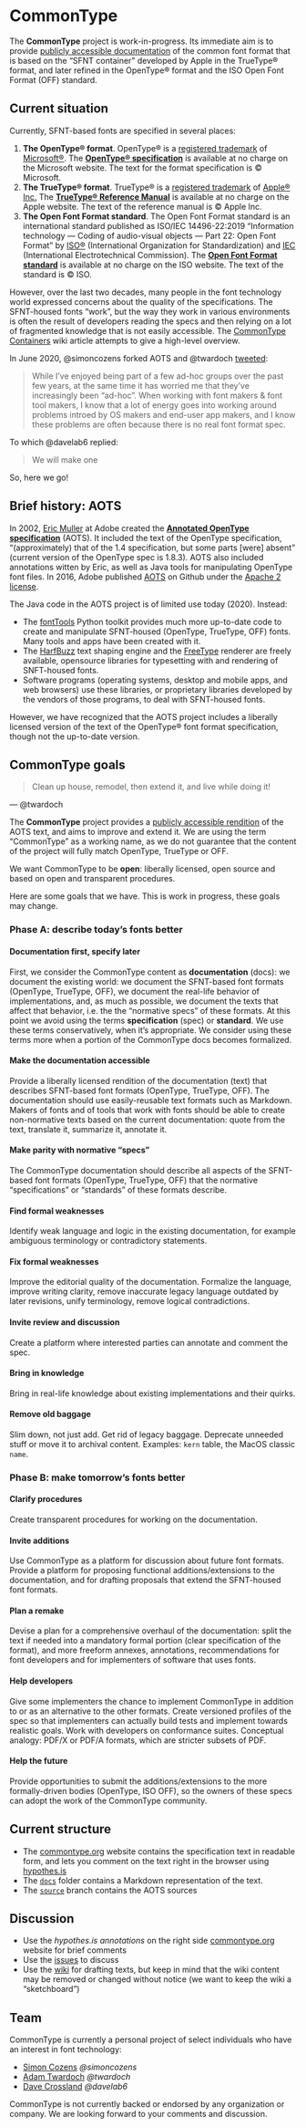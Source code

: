 # CommonType

The **CommonType** project is work-in-progress. Its immediate aim is to provide [publicly accessible documentation](http://commontype.org/) of the common font format that is based on the “SFNT container” developed by Apple in the TrueType® format, and later refined in the OpenType® format and the ISO Open Font Format (OFF) standard.

## Current situation

Currently, SFNT-based fonts are specified in several places:

1. **The OpenType® format**. OpenType® is a [registered trademark](https://www.microsoft.com/en-us/legal/intellectualproperty/trademarks/en-us.aspx) of [Microsoft®](https://www.microsoft.com/). The **[OpenType® specification](https://docs.microsoft.com/en-us/typography/opentype/spec/)** is available at no charge on the Microsoft website. The text for the format specification is © Microsoft.
2. **The TrueType® format**. TrueType® is a [registered trademark](https://www.apple.com/legal/intellectual-property/trademark/appletmlist.html) of [Apple® Inc.](https://www.apple.com/) The **[TrueType® Reference Manual](https://developer.apple.com/fonts/TrueType-Reference-Manual/)** is available at no charge on the Apple website. The text of the reference manual is © Apple Inc.
3. **The Open Font Format standard**. The Open Font Format standard is an international standard published as ISO/IEC 14496-22:2019 “Information technology — Coding of audio-visual objects — Part 22: Open Font Format” by [ISO®](https://www.iso.org/) (International Organization for Standardization) and [IEC](https://www.iec.ch/) (International Electrotechnical Commission). The **[Open Font Format standard](https://standards.iso.org/ittf/PubliclyAvailableStandards/c074461_ISO_IEC_14496-22_2019.zip)** is available at no charge on the ISO website. The text of the standard is © ISO.

However, over the last two decades, many people in the font technology world expressed concerns about the quality of the specifications. The SFNT-housed fonts “work”, but the way they work in various environments is often the result of developers reading the specs and then relying on a lot of fragmented knowledge that is not easily accessible. The [CommonType Containers](https://github.com/commontype-standard/commontype/wiki/CommonType-Containers) wiki article attempts to give a high-level overview. 

In June 2020, @simoncozens forked AOTS and @twardoch [tweeted](https://twitter.com/adamtwar/status/1274803202450436096): 

> While I’ve enjoyed being part of a few ad-hoc groups over the past few years, at the same time it has worried me that they’ve increasingly been “ad-hoc”. When working with font makers & font tool makers, I know that a lot of energy goes into working around problems introed by OS makers and end-user app makers, and I know these problems are often because there is no real font format spec.

To which @davelab6 replied:

> We will make one

So, here we go!

## Brief history: AOTS

In 2002, [Eric Muller](https://github.com/eric-muller) at Adobe created the **[Annotated OpenType specification](https://github.com/adobe-type-tools/aots)** (AOTS). It included the text of the OpenType specification, “(approximately) that of the 1.4 specification, but some parts [were] absent” (current version of the OpenType spec is 1.8.3). AOTS also included annotations witten by Eric, as well as Java tools for manipulating OpenType font files. In 2016, Adobe published [AOTS](https://github.com/adobe-type-tools/aots) on Github under the [Apache 2 license](https://github.com/adobe-type-tools/aots/blob/master/LICENSE.md).

The Java code in the AOTS project is of limited use today (2020). Instead: 

- The [fontTools](https://github.com/fonttools/fonttools/) Python toolkit provides much more up-to-date code to create and manipulate SFNT-housed (OpenType, TrueType, OFF) fonts. Many tools and apps have been created with it.
- The [HarfBuzz](https://github.com/harfbuzz/harfbuzz) text shaping engine and the [FreeType](https://www.freetype.org/) renderer are freely available, opensource libraries for typesetting with and rendering of SNFT-housed fonts.
- Software programs (operating systems, desktop and mobile apps, and web browsers) use these libraries, or proprietary libraries developed by the vendors of those programs, to deal with SFNT-housed fonts.

However, we have recognized that the AOTS project includes a liberally licensed version of the text of the OpenType® font format specification, though not the up-to-date version.

## CommonType goals

> Clean up house, remodel, then extend it, and live while doing it!

— @twardoch

The **CommonType** project provides a [publicly accessible rendition](http://commontype.org/) of the AOTS text, and aims to improve and extend it. We are using the term “CommonType” as a working name, as we do not guarantee that the content of the project will fully match OpenType, TrueType or OFF.

We want CommonType to be **open**: liberally licensed, open source and based on open and transparent procedures. 

Here are some goals that we have. This is work in progress, these goals may change. 

### Phase A: describe today’s fonts better

#### Documentation first, specify later

First, we consider the CommonType content as **documentation** (docs): we document the existing world: we document the SFNT-based font formats (OpenType, TrueType, OFF), we document the real-life behavior of implementations, and, as much as possible, we document the texts that affect that behavior, i.e. the the “normative specs” of these formats. At this point we avoid using the terms **specification** (spec) or **standard**. We use these terms conservatively, when it’s appropriate. We consider using these terms more when a portion of the CommonType docs becomes formalized.

#### Make the documentation accessible

Provide a liberally licensed rendition of the documentation (text) that describes SFNT-based font formats (OpenType, TrueType, OFF). The documentation should use easily-reusable text formats such as Markdown. Makers of fonts and of tools that work with fonts should be able to create non-normative texts based on the current documentation: quote from the text, translate it, summarize it, annotate it. 

#### Make parity with normative “specs”

The CommonType documentation should describe all aspects of the SFNT-based font formats (OpenType, TrueType, OFF) that the normative “specifications” or “standards” of these formats describe. 

#### Find formal weaknesses

Identify weak language and logic in the existing documentation, for example ambiguous terminology or contradictory statements.

#### Fix formal weaknesses

Improve the editorial quality of the documentation. Formalize the language, improve writing clarity, remove inaccurate legacy language outdated by later revisions, unify terminology, remove logical contradictions.

#### Invite review and discussion

Create a platform where interested parties can annotate and comment the spec.

#### Bring in knowledge

Bring in real-life knowledge about existing implementations and their quirks.

#### Remove old baggage

Slim down, not just add. Get rid of legacy baggage. Deprecate unneeded stuff or move it to archival content. Examples: `kern` table, the MacOS classic `name`. 

### Phase B: make tomorrow’s fonts better

#### Clarify procedures

Create transparent procedures for working on the documentation.

#### Invite additions

Use CommonType as a platform for discussion about future font formats. Provide a platform for proposing functional additions/extensions to the documentation, and for drafting proposals that extend the SFNT-housed font formats.

#### Plan a remake

Devise a plan for a comprehensive overhaul of the documentation: split the text if needed into a mandatory formal portion (clear specification of the format),  and more freeform annexes, annotations, recommendations for font developers and for implementers of software that uses fonts.

#### Help developers

Give some implementers the chance to implement CommonType in addition to or as an alternative to the other formats. Create versioned profiles of the spec so that implementers can actually build tests and implement towards realistic goals. Work with developers on conformance suites. Conceptual analogy: PDF/X or PDF/A formats, which are stricter subsets of PDF.

#### Help the future

Provide opportunities to submit the additions/extensions to the more formally-driven bodies (OpenType, ISO OFF), so the owners of these specs can adopt the work of the CommonType community. 

## Current structure

- The [commontype.org](http://commontype.org/) website contains the specification text in readable form, and lets you comment on the text right in the browser using [hypothes.is](http://hypothes.is/)
- The [`docs`](tree/master/docs) folder contains a Markdown representation of the text.
- The [`source`](https://github.com/commontype-standard/commontype/tree/source) branch contains the AOTS sources

## Discussion

- Use the _hypothes.is annotations_ on the right side [commontype.org](http://commontype.org/) website for brief comments
- Use the [issues](https://github.com/commontype-standard/commontype/issues) to discuss
- Use the [wiki](https://github.com/commontype-standard/commontype/wiki) for drafting texts, but keep in mind that the wiki content may be removed or changed without notice (we want to keep the wiki a “sketchboard”)

## Team

CommonType is currently a personal project of select individuals who have an interest in font technology:

- [Simon Cozens](https://github.com/simoncozens) _@simoncozens_
- [Adam Twardoch](https://github.com/twardoch) _@twardoch_
- [Dave Crossland](https://github.com/davelab6) _@davelab6_

CommonType is not currently backed or endorsed by any organization or company. We are looking forward to your comments and discussion.
